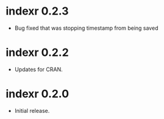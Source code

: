 # indexr 0.2.3
  * Bug fixed that was stopping timestamp from being saved

# indexr 0.2.2
  * Updates for CRAN.

# indexr 0.2.0
  * Initial release.
